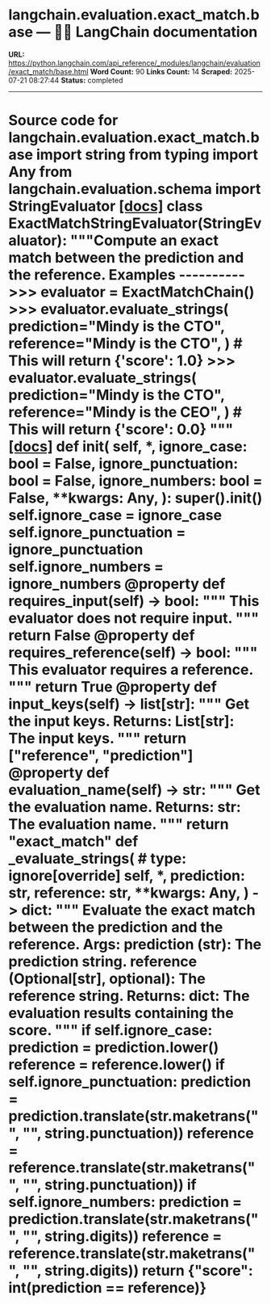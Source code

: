 # langchain.evaluation.exact_match.base — 🦜🔗 LangChain  documentation

**URL:** https://python.langchain.com/api_reference/_modules/langchain/evaluation/exact_match/base.html
**Word Count:** 90
**Links Count:** 14
**Scraped:** 2025-07-21 08:27:44
**Status:** completed

---

# Source code for langchain.evaluation.exact\_match.base               import string     from typing import Any          from langchain.evaluation.schema import StringEvaluator                              [[docs]](https://python.langchain.com/api_reference/langchain/evaluation/langchain.evaluation.exact_match.base.ExactMatchStringEvaluator.html#langchain.evaluation.exact_match.base.ExactMatchStringEvaluator)     class ExactMatchStringEvaluator(StringEvaluator):         """Compute an exact match between the prediction and the reference.              Examples         ----------         >>> evaluator = ExactMatchChain()         >>> evaluator.evaluate_strings(                 prediction="Mindy is the CTO",                 reference="Mindy is the CTO",             )  # This will return {'score': 1.0}              >>> evaluator.evaluate_strings(                 prediction="Mindy is the CTO",                 reference="Mindy is the CEO",             )  # This will return {'score': 0.0}         """                         [[docs]](https://python.langchain.com/api_reference/langchain/evaluation/langchain.evaluation.exact_match.base.ExactMatchStringEvaluator.html#langchain.evaluation.exact_match.base.ExactMatchStringEvaluator.__init__)         def __init__(             self,             *,             ignore_case: bool = False,             ignore_punctuation: bool = False,             ignore_numbers: bool = False,             **kwargs: Any,         ):             super().__init__()             self.ignore_case = ignore_case             self.ignore_punctuation = ignore_punctuation             self.ignore_numbers = ignore_numbers                             @property         def requires_input(self) -> bool:             """             This evaluator does not require input.             """             return False              @property         def requires_reference(self) -> bool:             """             This evaluator requires a reference.             """             return True              @property         def input_keys(self) -> list[str]:             """             Get the input keys.                  Returns:                 List[str]: The input keys.             """             return ["reference", "prediction"]              @property         def evaluation_name(self) -> str:             """             Get the evaluation name.                  Returns:                 str: The evaluation name.             """             return "exact_match"              def _evaluate_strings(  # type: ignore[override]             self,             *,             prediction: str,             reference: str,             **kwargs: Any,         ) -> dict:             """             Evaluate the exact match between the prediction and the reference.                  Args:                 prediction (str): The prediction string.                 reference (Optional[str], optional): The reference string.                  Returns:                 dict: The evaluation results containing the score.             """             if self.ignore_case:                 prediction = prediction.lower()                 reference = reference.lower()             if self.ignore_punctuation:                 prediction = prediction.translate(str.maketrans("", "", string.punctuation))                 reference = reference.translate(str.maketrans("", "", string.punctuation))             if self.ignore_numbers:                 prediction = prediction.translate(str.maketrans("", "", string.digits))                 reference = reference.translate(str.maketrans("", "", string.digits))             return {"score": int(prediction == reference)}
